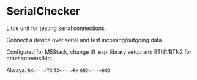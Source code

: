 # SerialChecker
Little unit for testing serial connections.

Connect a device over serial and test incoming/outgoing data.

Configured for M5Stack, change tft_espi library setup and BTN1/BTN2 for other screens/kits. 

Always:
`RX<--->TX`
`TX<--->RX`
`GND<--->GND`
